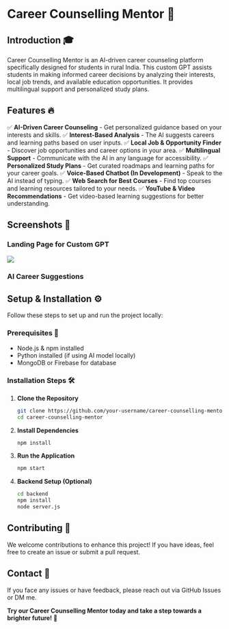 # Career Counselling Mentor 🚀

## Introduction 🎓

Career Counselling Mentor is an AI-driven career counseling platform specifically designed for students in rural India. This custom GPT assists students in making informed career decisions by analyzing their interests, local job trends, and available education opportunities. It provides multilingual support and personalized study plans.

## Features 🔥

✅ **AI-Driven Career Counseling** - Get personalized guidance based on your interests and skills.
✅ **Interest-Based Analysis** - The AI suggests careers and learning paths based on user inputs.
✅ **Local Job & Opportunity Finder** - Discover job opportunities and career options in your area.
✅ **Multilingual Support** - Communicate with the AI in any language for accessibility.
✅ **Personalized Study Plans** - Get curated roadmaps and learning paths for your career goals.
✅ **Voice-Based Chatbot (In Development)** - Speak to the AI instead of typing.
✅ **Web Search for Best Courses** - Find top courses and learning resources tailored to your needs.
✅ **YouTube & Video Recommendations** - Get video-based learning suggestions for better understanding.

## Screenshots 📸

### Landing Page for Custom GPT
<img src="https://res.cloudinary.com/dti5em2nu/image/upload/v1738952827/fruunnccsedhmleg21db.jpg"/>


### AI Career Suggestions


## Setup & Installation ⚙️

Follow these steps to set up and run the project locally:

### Prerequisites 📌

- Node.js & npm installed
- Python installed (if using AI model locally)
- MongoDB or Firebase for database

### Installation Steps 🛠

1. **Clone the Repository**
   ```bash
   git clone https://github.com/your-username/career-counselling-mentor.git
   cd career-counselling-mentor
   ```
2. **Install Dependencies**
   ```bash
   npm install
   ```
3. **Run the Application**
   ```bash
   npm start
   ```
4. **Backend Setup (Optional)**
   ```bash
   cd backend
   npm install
   node server.js
   ```

## Contributing 🤝

We welcome contributions to enhance this project! If you have ideas, feel free to create an issue or submit a pull request.

## Contact 📩

If you face any issues or have feedback, please reach out via GitHub Issues or DM me.

**Try our Career Counselling Mentor today and take a step towards a brighter future! 🚀**

